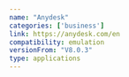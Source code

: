 ```yaml
---
name: "Anydesk"
categories: ['business']
link: https://anydesk.com/en
compatibility: emulation
versionFrom: "V8.0.3"
type: applications
---
```


